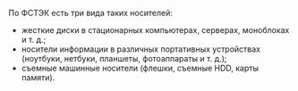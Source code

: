 По ФСТЭК есть три вида таких носителей:
- жесткие диски в стационарных компьютерах, серверах, моноблоках и т. д.;
- носители информации в различных портативных устройствах (ноутбуки, нетбуки, планшеты, фотоаппараты и т. д.);
- съемные машинные носители (флешки, съемные HDD, карты памяти).